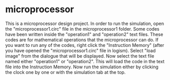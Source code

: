 # microprocessor
This is a microprocessor design project.
In order to run the simulation, open the "microprocessor1.circ" file in the microprocessor1 folder. 
Some codes have been written inside the "operation1" and "operation2" text files. 
These codes are for mathematical operations that the microprocessor can do.
If you want to run any of the codes, right click the "Instruction Memory" (after you have opened the "microprocessor1.circ" file in logism).
Select "load image" from the dialogue that will be displayed.
Now select the text file named either "operation1" or "operation2".
This will load the code in the text file into the Instruction Memory.
Now run the simulation either by clicking the clock one by one or with the simulation tab at the top.
